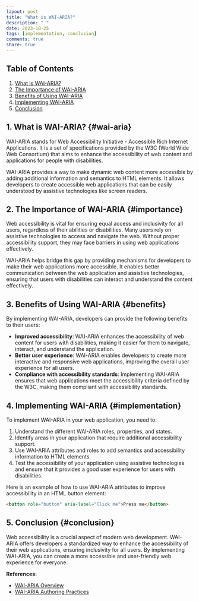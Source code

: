 ```yaml
---
layout: post
title: "What is WAI-ARIA?"
description: " "
date: 2023-10-25
tags: [implementation, conclusion]
comments: true
share: true
---
```


## Table of Contents
1. [What is WAI-ARIA?](#wai-aria)
2. [The Importance of WAI-ARIA](#importance)
3. [Benefits of Using WAI-ARIA](#benefits)
4. [Implementing WAI-ARIA](#implementation)
5. [Conclusion](#conclusion)

## 1. What is WAI-ARIA? {#wai-aria}
WAI-ARIA stands for Web Accessibility Initiative - Accessible Rich Internet Applications. It is a set of specifications provided by the W3C (World Wide Web Consortium) that aims to enhance the accessibility of web content and applications for people with disabilities.

WAI-ARIA provides a way to make dynamic web content more accessible by adding additional information and semantics to HTML elements. It allows developers to create accessible web applications that can be easily understood by assistive technologies like screen readers.

## 2. The Importance of WAI-ARIA {#importance}
Web accessibility is vital for ensuring equal access and inclusivity for all users, regardless of their abilities or disabilities. Many users rely on assistive technologies to access and navigate the web. Without proper accessibility support, they may face barriers in using web applications effectively.

WAI-ARIA helps bridge this gap by providing mechanisms for developers to make their web applications more accessible. It enables better communication between the web application and assistive technologies, ensuring that users with disabilities can interact and understand the content effectively.

## 3. Benefits of Using WAI-ARIA {#benefits}
By implementing WAI-ARIA, developers can provide the following benefits to their users:

- **Improved accessibility**: WAI-ARIA enhances the accessibility of web content for users with disabilities, making it easier for them to navigate, interact, and understand the application.
- **Better user experience**: WAI-ARIA enables developers to create more interactive and responsive web applications, improving the overall user experience for all users.
- **Compliance with accessibility standards**: Implementing WAI-ARIA ensures that web applications meet the accessibility criteria defined by the W3C, making them compliant with accessibility standards.

## 4. Implementing WAI-ARIA {#implementation}
To implement WAI-ARIA in your web application, you need to:

1. Understand the different WAI-ARIA roles, properties, and states.
2. Identify areas in your application that require additional accessibility support.
3. Use WAI-ARIA attributes and roles to add semantics and accessibility information to HTML elements.
4. Test the accessibility of your application using assistive technologies and ensure that it provides a good user experience for users with disabilities.

Here is an example of how to use WAI-ARIA attributes to improve accessibility in an HTML button element:

```html
<button role="button" aria-label="Click me">Press me</button>
```

## 5. Conclusion {#conclusion}
Web accessibility is a crucial aspect of modern web development. WAI-ARIA offers developers a standardized way to enhance the accessibility of their web applications, ensuring inclusivity for all users. By implementing WAI-ARIA, you can create a more accessible and user-friendly web experience for everyone.

**References:**
- [WAI-ARIA Overview](https://www.w3.org/WAI/standards-guidelines/aria/)
- [WAI-ARIA Authoring Practices](https://www.w3.org/TR/wai-aria-practices-1.2/)